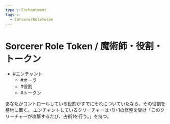 ```yaml
---
type : Enchantment
tags : 
  - SorcererRoleToken
---
```

# Sorcerer Role Token / 魔術師・役割・トークン

* #エンチャント
  * #オーラ
  * #役割
  * #トークン

あなたがコントロールしている役割がすでにそれについていたなら、その役割を墓地に置く。
エンチャントしているクリーチャーは+1/+1の修整を受け「このクリーチャーが攻撃するたび、占術1を行う。」を持つ。
